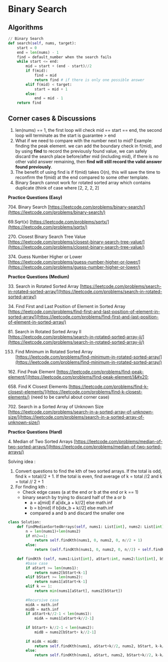 # Binary Search

## **Algorithms**

```python
// Binary Search
def search(self, nums, target):
    start = 0
    end = len(nums) - 1
    find = default_number when the search fails
    while start <= end:
        mid = start + (end - start)//2
        if f(mid):
            find = mid
            return find # if there is only one possible answer
        elif f(mid) < target:
            start = mid + 1
        else:
            end = mid - 1
    return find
```

## &#x20;  Corner cases & Discussions

1. len(nums) == 1, the first loop will check mid == start == end, the second loop will terminate as the start is guarantee > end
2. What if we need to compare with the number next to mid? Example: finding the peak element. we can add the boundary check in f(mid), and by using **find** to record the previously found value, we can safely discard the search place before/after mid (including mid), if there is no other valid answer remaining, then **find will still record the valid answer found previously**.&#x20;
3. The benefit of using find is if f(mid) takes O(n), this will save the time to reconfirm the f(mid) at the end compared to some other template.&#x20;
4. Binary Search cannot work for rotated sorted array which contains duplicate (think of case where \[2, 2, 2, 2]



**Practice Questions (Easy)**

704\. Binary Search [https://leetcode.com/problems/binary-search/](https://leetcode.com/problems/binary-search/)

69.Sqrt(x) [https://leetcode.com/problems/sqrtx/](https://leetcode.com/problems/sqrtx/)

270\. Closest Binary Search Tree Value [https://leetcode.com/problems/closest-binary-search-tree-value/](https://leetcode.com/problems/closest-binary-search-tree-value/)

374\. Guess Number Higher or Lower [https://leetcode.com/problems/guess-number-higher-or-lower/](https://leetcode.com/problems/guess-number-higher-or-lower/)

**Practice Questions (Medium)**

33\. Search in Rotated Sorted Array [https://leetcode.com/problems/search-in-rotated-sorted-array/](https://leetcode.com/problems/search-in-rotated-sorted-array/)

34\. Find First and Last Position of Element in Sorted Array [https://leetcode.com/problems/find-first-and-last-position-of-element-in-sorted-array/](https://leetcode.com/problems/find-first-and-last-position-of-element-in-sorted-array/)

81\. Search in Rotated Sorted Array II [https://leetcode.com/problems/search-in-rotated-sorted-array-ii/](https://leetcode.com/problems/search-in-rotated-sorted-array-ii/)

153. &#x20; Find Minimum in Rotated Sorted Array [https://leetcode.com/problems/find-minimum-in-rotated-sorted-array/](https://leetcode.com/problems/find-minimum-in-rotated-sorted-array/)

162\. Find Peak Element [https://leetcode.com/problems/find-peak-element/](https://leetcode.com/problems/find-peak-element/)&#x20;

658\. Find K Closest Elements [https://leetcode.com/problems/find-k-closest-elements/](https://leetcode.com/problems/find-k-closest-elements/) (need to be careful about corner case)

702\. Search in a Sorted Array of Unknown Size [https://leetcode.com/problems/search-in-a-sorted-array-of-unknown-size/](https://leetcode.com/problems/search-in-a-sorted-array-of-unknown-size/)

**Practice Questions (Hard)**

4\. Median of Two Sorted Arrays [https://leetcode.com/problems/median-of-two-sorted-arrays/](https://leetcode.com/problems/median-of-two-sorted-arrays/)

Solving idea :&#x20;

1. Convert questions to find the kth of two sorted arrays. If the total is odd, find k = total//2 + 1. If the total is even, find average of k = total //2 and k = total // 2 + 1
2. For finding kth :&#x20;
   * Check edge cases (a at the end or b at the end or k == 1)
   * binary search by trying to discard half of the a or b
     * a = a\[mid]  if a\[idx\_a + k//2] else math.inf
     * b = b\[mid]  if b\[idx\_b + k//2] else math.inf
     * compared a and b and discard the smaller one

```python
class Solution:
    def findMedianSortedArrays(self, nums1: List[int], nums2: List[int]) -> float:
        n = len(nums1)+len(nums2)
        if n%2==1:
            return self.findKth(nums1, 0, nums2, 0, n//2 + 1)
        else:
            return (self.findKth(nums1, 0, nums2, 0, n//2) + self.findKth(nums1, 0, nums2, 0, n//2+1))/2
    
    def findKth (self, nums1:List[int], aStart:int, nums2:list[int], bStart:int, k:int) ->int:
        #base case
        if aStart >= len(nums1):
            return nums2[bStart+k-1]
        elif bStart >= len(nums2):
            return nums1[aStart+k-1]
        elif k == 1:
            return min(nums1[aStart], nums2[bStart])
        
        #Recursive case
        midA = math.inf
        midB = math.inf
        if aStart+k//2-1 < len(nums1):
            midA = nums1[aStart+k//2-1]
            
        if bStart+ k//2-1 < len(nums2):
            midB = nums2[bStart+ k//2-1]
            
        if midA < midB:
            return self.findKth(nums1, aStart+k//2, nums2, bStart, k-k//2)
        else:
            return self.findKth(nums1, aStart, nums2, bStart+k//2, k-k//2)
```
